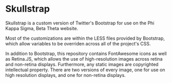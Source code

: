Skullstrap
==========

Skullstrap is a custom version of Twitter's Bootstrap for use on the Phi Kappa Sigma, Beta Theta website.

Most of the customizations are within the LESS files provided by Bootstrap, which allow variables to be overriden across all of the project's CSS.

In addition to Bootstrap, this repository contains FontAwesome icons as well as Retina.JS, which allows the use of high-resolution images across retina and non-retina displays. Furthermore, any static images are copyrighted intellectual property. There are two versions of every image, one for use on high resolution displays, and one for non-retina displays. 
